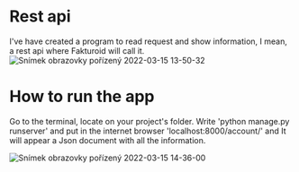 # Rest api

I've have created a program to read request and show information, I mean, a rest api where Fakturoid will call it.
![Snímek obrazovky pořízený 2022-03-15 13-50-32](https://user-images.githubusercontent.com/100837222/158389064-cc051229-2af2-44ba-8528-f154583a0688.png)


# How to run the app
Go to the terminal, locate on your project's folder. Write 'python manage.py runserver' and put in the internet browser 'localhost:8000/account/' and It will appear a Json document with all the information.

![Snímek obrazovky pořízený 2022-03-15 14-36-00](https://user-images.githubusercontent.com/100837222/158389471-781791fa-b17e-4138-a7d9-02cb7026dc6f.png)



